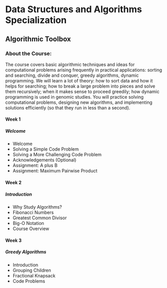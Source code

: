 # Data Structures and Algorithms Specialization
## Algorithmic Toolbox
### About the Course:
The course covers basic algorithmic techniques and ideas for computational problems arising frequently in practical applications: sorting and searching, divide and conquer, greedy algorithms, dynamic programming. We will learn a lot of theory: how to sort data and how it helps for searching; how to break a large problem into pieces and solve them recursively; when it makes sense to proceed greedily; how dynamic programming is used in genomic studies. You will practice solving computational problems, designing new algorithms, and implementing solutions efficiently (so that they run in less than a second).

#### Week 1
##### Welcome
- Welcome
- Solving a Simple Code Problem
- Solving a More Challenging Code Problem
- Acknowledgements (Optional)
- Assignment: A plus B
- Assignment: Maximum Pairwise Product

#### Week 2
##### Introduction
- Why Study Algorithms?
- Fibonacci Numbers
- Greatest Common Divisor
- Big-O Notation
- Course Overview

#### Week 3
##### Greedy Algorithms
- Introduction
- Grouping Children
- Fractional Knapsack
- Code Problems
